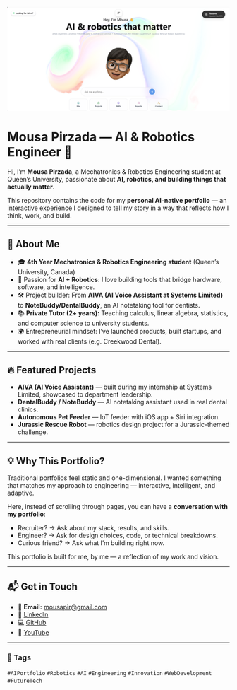 ![Mousa Pirzada AI Portfolio](assets/readme-photo.png)

# Mousa Pirzada — AI & Robotics Engineer 🚀  

Hi, I’m **Mousa Pirzada**, a Mechatronics & Robotics Engineering student at Queen’s University, passionate about **AI, robotics, and building things that actually matter**.  

This repository contains the code for my **personal AI-native portfolio** — an interactive experience I designed to tell my story in a way that reflects how I think, work, and build. 

---

## 👋 About Me

- 🎓 **4th Year Mechatronics & Robotics Engineering student** (Queen’s University, Canada)  
- 🤖 Passion for **AI + Robotics**: I love building tools that bridge hardware, software, and intelligence.  
- 🛠️ Project builder: From **AIVA (AI Voice Assistant at Systems Limited)** to **NoteBuddy/DentalBuddy**, an AI notetaking tool for dentists.  
- 📚 **Private Tutor (2+ years):** Teaching calculus, linear algebra, statistics, and computer science to university students.  
- 🌍 Entrepreneurial mindset: I’ve launched products, built startups, and worked with real clients (e.g. Creekwood Dental).  

---

## 🔥 Featured Projects

- **AIVA (AI Voice Assistant)** — built during my internship at Systems Limited, showcased to department leadership.  
- **DentalBuddy / NoteBuddy** — AI notetaking assistant used in real dental clinics.  
- **Autonomous Pet Feeder** — IoT feeder with iOS app + Siri integration.  
- **Jurassic Rescue Robot** — robotics design project for a Jurassic-themed challenge.  

---

## 💡 Why This Portfolio?

Traditional portfolios feel static and one-dimensional. I wanted something that matches my approach to engineering — interactive, intelligent, and adaptive.

Here, instead of scrolling through pages, you can have a **conversation with my portfolio**:
- Recruiter? → Ask about my stack, results, and skills.  
- Engineer? → Ask for design choices, code, or technical breakdowns.  
- Curious friend? → Ask what I’m building right now.  

This portfolio is built for me, by me — a reflection of my work and vision.

---

## 📬 Get in Touch

- 📧 **Email:** mousapir@gmail.com  
- 🔗 [LinkedIn](https://www.linkedin.com/in/mousa-pirzada/)  
- 💻 [GitHub](https://github.com/20mup)  
- 🎥 [YouTube](https://www.youtube.com/@mousapirzada4604)  

---

### 🔖 Tags
`#AIPortfolio` `#Robotics` `#AI` `#Engineering` `#Innovation` `#WebDevelopment` `#FutureTech`
